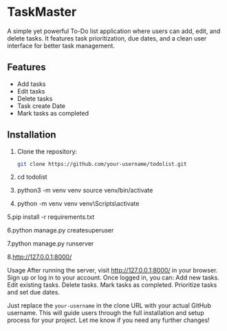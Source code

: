 # TaskMaster

A simple yet powerful To-Do list application where users can add, edit, and delete tasks. It features task prioritization, due dates, and a clean user interface for better task management.

## Features

- Add tasks
- Edit tasks
- Delete tasks
- Task create Date
- Mark tasks as completed


## Installation

1. Clone the repository:
   ```bash
   git clone https://github.com/your-username/todolist.git
2. cd todolist
3. python3 -m venv venv
source venv/bin/activate

4. python -m venv venv
venv\Scripts\activate

5.pip install -r requirements.txt

6.python manage.py createsuperuser

7.python manage.py runserver

8.http://127.0.0.1:8000/

Usage
After running the server, visit http://127.0.0.1:8000/ in your browser.
Sign up or log in to your account.
Once logged in, you can:
Add new tasks.
Edit existing tasks.
Delete tasks.
Mark tasks as completed.
Prioritize tasks and set due dates.


Just replace the `your-username` in the clone URL with your actual GitHub username. This will guide users through the full installation and setup process for your project. Let me know if you need any further changes!

